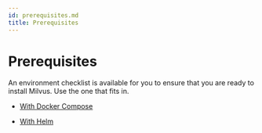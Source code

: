 ```yaml
---
id: prerequisites.md
title: Prerequisites
---
```


# Prerequisites

An environment checklist is available for you to ensure that you are ready to install Milvus. Use the one that fits in.

- [With Docker Compose](prerequisite-docker.md)

- [With Helm](prerequisite-helm.md)